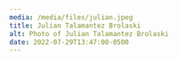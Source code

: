 ```yaml
---
media: /media/files/julian.jpeg
title: Julian Talamantez Brolaski
alt: Photo of Julian Talamantez Brolaski
date: 2022-07-29T13:47:00-0500
---
```

